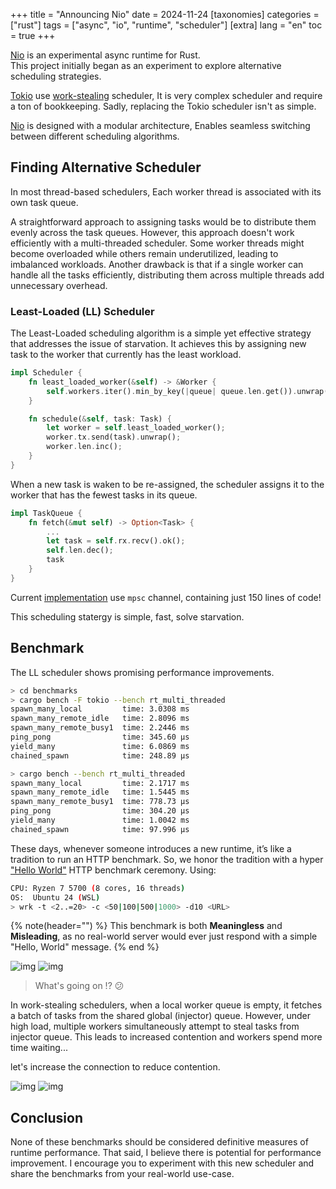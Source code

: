 +++
title = "Announcing Nio"
date = 2024-11-24
[taxonomies]
categories = ["rust"]
tags = ["async", "io", "runtime", "scheduler"]
[extra]
lang = "en"
toc = true
+++

[Nio](https://github.com/nurmohammed840/nio) is an experimental async runtime for Rust.\
This project initially began as an experiment to explore alternative scheduling strategies.

[Tokio](https://tokio.rs/) use [work-stealing](https://tokio.rs/blog/2019-10-scheduler#the-next-generation-tokio-scheduler)
scheduler, It is very complex scheduler and require a ton of bookkeeping.
Sadly, replacing the Tokio scheduler isn't as simple.

[Nio](https://github.com/nurmohammed840/nio) is designed with a modular architecture, Enables seamless switching between different scheduling algorithms.

## Finding Alternative Scheduler

In most thread-based schedulers, Each worker thread is associated with its own task queue.

A straightforward approach to assigning tasks would be to distribute them evenly across the task queues.
However, this approach doesn't work efficiently with a multi-threaded scheduler.
Some worker threads might become overloaded while others remain underutilized, leading to imbalanced workloads.
Another drawback is that if a single worker can handle all the tasks efficiently,
distributing them across multiple threads add unnecessary overhead.


### Least-Loaded (LL) Scheduler

The Least-Loaded scheduling algorithm is a simple yet effective strategy that addresses the issue of starvation.
It achieves this by assigning new task to the worker that currently has the least workload.

```rust
impl Scheduler {
    fn least_loaded_worker(&self) -> &Worker {
        self.workers.iter().min_by_key(|queue| queue.len.get()).unwrap()
    }

    fn schedule(&self, task: Task) {
        let worker = self.least_loaded_worker();
        worker.tx.send(task).unwrap();
        worker.len.inc();
    }
}
```

When a new task is waken to be re-assigned,
the scheduler assigns it to the worker that has the fewest tasks in its queue.

```rust
impl TaskQueue {
    fn fetch(&mut self) -> Option<Task> {
        ...
        let task = self.rx.recv().ok();
        self.len.dec();
        task
    }
}
```

Current [implementation](https://github.com/nurmohammed840/nio/blob/main/src/scheduler/least_loaded.rs) use `mpsc` channel, containing just 150 lines of code!

This scheduling statergy is simple, fast, solve starvation.

## Benchmark

The LL scheduler shows promising performance improvements.

```sh
> cd benchmarks
> cargo bench -F tokio --bench rt_multi_threaded
spawn_many_local         time: 3.0308 ms
spawn_many_remote_idle   time: 2.8096 ms
spawn_many_remote_busy1  time: 2.2446 ms
ping_pong                time: 345.60 µs
yield_many               time: 6.0869 ms
chained_spawn            time: 248.89 µs

> cargo bench --bench rt_multi_threaded
spawn_many_local         time: 2.1717 ms
spawn_many_remote_idle   time: 1.5445 ms
spawn_many_remote_busy1  time: 778.73 µs
ping_pong                time: 304.20 µs
yield_many               time: 1.0042 ms
chained_spawn            time: 97.996 µs
```


These days, whenever someone introduces a new runtime, it’s like a tradition to run an HTTP benchmark.
So, we honor the tradition with a  hyper ["Hello World"](https://github.com/nurmohammed840/nio/blob/main/example/hyper-server/main.rs) HTTP benchmark ceremony. Using:

```sh
CPU: Ryzen 7 5700 (8 cores, 16 threads)
OS:  Ubuntu 24 (WSL)
> wrk -t <2..=20> -c <50|100|500|1000> -d10 <URL>
```


{% note(header="") %} 
This benchmark is both **Meaningless** and **Misleading**,
as no real-world server would ever just respond with a simple "Hello, World" message.
{% end %}

![img](/posts/announcing-nio/hyper_bench_50_connections.png)
![img](/posts/announcing-nio/hyper_bench_100_connections.png)

> What's going on !? 😕

In work-stealing schedulers, when a local worker queue is empty,
it fetches a batch of tasks from the shared global (injector) queue. However, under high load,
multiple workers simultaneously attempt to steal tasks from injector queue.
This leads to increased contention and workers spend more time waiting...

let's increase the connection to reduce contention.

![img](/posts/announcing-nio/hyper_bench_500_connections.png)
![img](/posts/announcing-nio/hyper_bench_1000_connections.png)


## Conclusion

None of these benchmarks should be considered definitive measures of runtime performance.
That said, I believe there is potential for performance improvement.
I encourage you to experiment with this new scheduler and share the benchmarks from your real-world use-case.